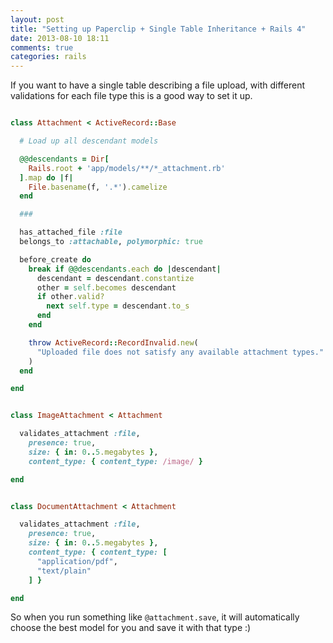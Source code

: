 ```yaml
---
layout: post
title: "Setting up Paperclip + Single Table Inheritance + Rails 4"
date: 2013-08-10 18:11
comments: true
categories: rails
---
```


If you want to have a single table describing a file upload, with different validations
for each file type this is a good way to set it up.

``` ruby attachment.rb

class Attachment < ActiveRecord::Base

  # Load up all descendant models

  @@descendants = Dir[
    Rails.root + 'app/models/**/*_attachment.rb'
  ].map do |f|
    File.basename(f, '.*').camelize
  end

  ###

  has_attached_file :file
  belongs_to :attachable, polymorphic: true

  before_create do
    break if @@descendants.each do |descendant|
      descendant = descendant.constantize
      other = self.becomes descendant
      if other.valid?
        next self.type = descendant.to_s
      end
    end

    throw ActiveRecord::RecordInvalid.new(
      "Uploaded file does not satisfy any available attachment types."
    )
  end

end

```


``` ruby image_attachment.rb

class ImageAttachment < Attachment

  validates_attachment :file,
    presence: true,
    size: { in: 0..5.megabytes },
    content_type: { content_type: /image/ }

end

```


``` ruby document_attachment.rb

class DocumentAttachment < Attachment

  validates_attachment :file,
    presence: true,
    size: { in: 0..5.megabytes },
    content_type: { content_type: [
      "application/pdf",
      "text/plain"
    ] }

end

```

So when you run something like `@attachment.save`, it will automatically choose the
best model for you and save it with that type :)
